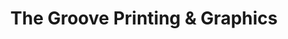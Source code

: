 ---
title: "The Groove Printing & Graphics"
url: /tampa/the-groove-printing-and-graphics/
shop: copyshop
---